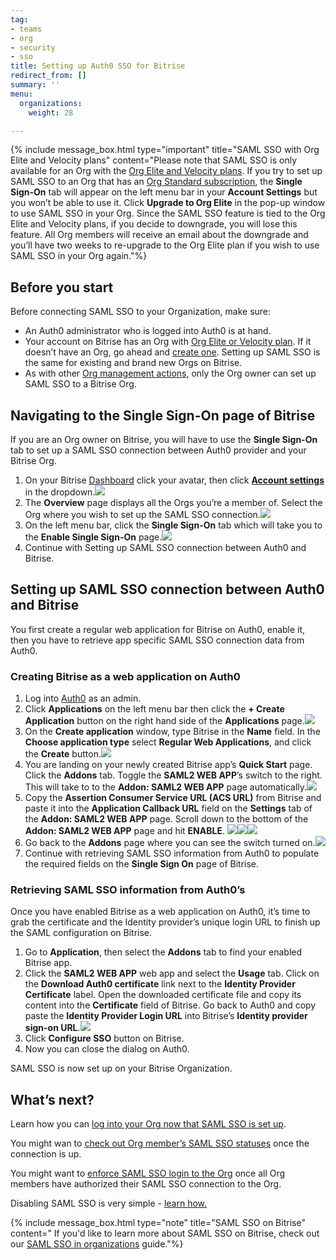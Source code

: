 ```yaml
---
tag:
- teams
- org
- security
- sso
title: Setting up Auth0 SSO for Bitrise
redirect_from: []
summary: ''
menu:
  organizations:
    weight: 28

---
```

{% include message_box.html type="important" title="SAML SSO with Org Elite and Velocity plans" content="Please note that SAML SSO is only available for an Org with the [Org Elite and Velocity plans](https://www.bitrise.io/pricing). If you try to set up SAML SSO to an Org that has an [Org Standard subscription](https://www.bitrise.io/pricing/teams), the **Single Sign-On** tab will appear on the left menu bar in your **Account Settings** but you won’t be able to use it. Click **Upgrade to Org Elite** in the pop-up window to use SAML SSO in your Org. Since the SAML SSO feature is tied to the Org Elite and Velocity plans, if you decide to downgrade, you will lose this feature. All Org members will receive an email about the downgrade and you’ll have two weeks to re-upgrade to the Org Elite plan if you wish to use SAML SSO in your Org again."%}

## Before you start

Before connecting SAML SSO to your Organization, make sure:

* An Auth0 administrator who is logged into Auth0 is at hand.
* Your account on Bitrise has an Org with [Org Elite or Velocity plan](https://www.bitrise.io/pricing). If it doesn’t have an Org, go ahead and [create one](https://bitrise.atlassian.net/team-management/organizations/creating-org/). Setting up SAML SSO is the same for existing and brand new Orgs on Bitrise.
* As with other [Org management actions](https://bitrise.atlassian.net/team-management/organizations/members-organizations/), only the Org owner can set up SAML SSO to a Bitrise Org.

## Navigating to the Single Sign-On page of Bitrise

If you are an Org owner on Bitrise, you will have to use the **Single Sign-On** tab to set up a SAML SSO connection between Auth0 provider and your Bitrise Org.

1. On your Bitrise [Dashboard](https://app.bitrise.io/dashboard/builds) click your avatar, then click [**Account settings**](https://app.bitrise.io/me/profile#/overview) in the dropdown.![](/img/ssopage1.png)
2. The **Overview** page displays all the Orgs you’re a member of. Select the Org where you wish to set up the SAML SSO connection.![](/img/overview.png)
3. On the left menu bar, click the **Single Sign-On** tab which will take you to the **Enable Single Sign-On** page.![](/img/sso3.png)
4. Continue with Setting up SAML SSO connection between Auth0 and Bitrise.

## Setting up SAML SSO connection between Auth0 and Bitrise

You first create a regular web application for Bitrise on Auth0, enable it, then you have to retrieve app specific SAML SSO connection data from Auth0.

### Creating Bitrise as a web application on Auth0

1. Log into [Auth0](https://auth0.com) as an admin.
2. Click **Applications** on the left menu bar then click the **+ Create Application** button on the right hand side of the **Applications** page.![](/img/applications.jpg)
3. On the **Create application** window, type Bitrise in the **Name** field. In the **Choose application type** select **Regular Web Applications**, and click the **Create** button.![](/img/choose-app-type.jpg)
4. You are landing on your newly created Bitrise app’s **Quick Start** page. Click the **Addons** tab. Toggle the **SAML2 WEB APP**’s switch to the right. This will take to to the **Addon: SAML2 WEB APP** page automatically.![](/img/addonstab.jpg)
5. Copy the **Assertion Consumer Service URL (ACS URL)** from Bitrise and paste it into the **Application Callback URL** field on the **Settings** tab of the **Addon: SAML2 WEB APP** page. Scroll down to the bottom of the **Addon: SAML2 WEB APP** page and hit **ENABLE**.
![](/img/bitrisesamlpage1.jpg)![](/img/addonsurl.jpg)![](/img/clickenable.jpg)
6. Go back to the **Addons** page where you can see the switch turned on.![](/img/switchturnedon.jpg)
7. Continue with retrieving SAML SSO information from Auth0 to populate the required fields on the **Single Sign On** page of Bitrise.

### Retrieving SAML SSO information from Auth0’s

Once you have enabled Bitrise as a web application on Auth0, it’s time to grab the certificate and the Identity provider’s unique login URL to finish up the SAML configuration on Bitrise.

1. Go to **Application**, then select the **Addons** tab to find your enabled Bitrise app.
2. Click the **SAML2 WEB APP** web app and select the **Usage** tab. Click on the **Download Auth0 certificate** link next to the **Identity Provider Certificate** label. Open the downloaded certificate file and copy its content into the **Certificate** field of Bitrise. Go back to Auth0 and copy paste the **Identity Provider Login URL** into Bitrise’s **Identity provider sign-on URL**.![](/img/usage.jpg)
3. Click **Configure SSO** button on Bitrise.
4. Now you can close the dialog on Auth0.

SAML SSO is now set up on your Bitrise Organization.

## What’s next?

Learn how you can [log into your Org now that SAML SSO is set up](https://bitrise.atlassian.net/team-management/organizations/saml-sso-in-organizations/#logging-in-via-saml-sso-with-a-bitrise-account).

You might wan to [check out Org member’s SAML SSO statuses](https://bitrise.atlassian.net/team-management/organizations/saml-sso-in-organizations/#checking-saml-sso-statuses-on-bitrise) once the connection is up.

You might want to [enforce SAML SSO login to the Org](https://bitrise.atlassian.net/team-management/organizations/saml-sso-in-organizations/#enforcing-saml-sso-on-an-organization) once all Org members have authorized their SAML SSO connection to the Org.

Disabling SAML SSO is very simple - [learn how.](https://bitrise.atlassian.net/team-management/organizations/saml-sso-in-organizations/#disabling-an-organizations-saml-sso)

{% include message_box.html type="note" title="SAML SSO on Bitrise" content=" If you'd like to learn more about SAML SSO on Bitrise, check out our [SAML SSO in organizations](/team-management/organizations/saml-sso-in-organizations/) guide."%}